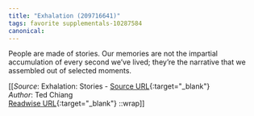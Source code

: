 ```yaml
---
title: "Exhalation (209716641)"
tags: favorite supplementals-10287584
canonical: 
---
```


People are made of stories. Our memories are not the impartial accumulation of every second we’ve lived; they’re the narrative that we assembled out of selected moments.


[[_Source_: Exhalation: Stories - [Source URL](){:target="_blank"}<br>
_Author_: Ted Chiang<br>
[Readwise URL](https://readwise.io/open/209716641){:target="_blank"}
::wrap]]